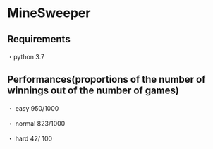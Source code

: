 # MineSweeper

## Requirements
・python 3.7

## Performances(proportions of the number of winnings out of the number of games)
・ easy   950/1000 

・ normal 823/1000 

・ hard    42/ 100       

